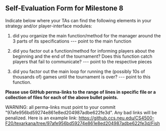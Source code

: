 ## Self-Evaluation Form for Milestone 8

Indicate below where your TAs can find the following elements in your strategy and/or player-interface modules:

1. did you organize the main function/method for the manager around
the 3 parts of its specifications --- point to the main function


2. did you factor out a function/method for informing players about
the beginning and the end of the tournament? Does this function catch
players that fail to communicate? --- point to the respective pieces


3. did you factor out the main loop for running the (possibly 10s of
thousands of) games until the tournament is over? --- point to this
function.

**Please use GitHub perma-links to the range of lines in specific
file or a collection of files for each of the above bullet points.**


  WARNING: all perma-links must point to your commit "97afe956bd59274e861e8ed204987adbe622fe3d".
  Any bad links will be penalized.
  Here is an example link:
    <https://github.ccs.neu.edu/CS4500-F20/texarkana/tree/97afe956bd59274e861e8ed204987adbe622fe3d/Fish>

